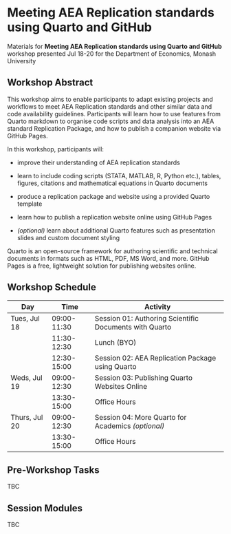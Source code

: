 # Meeting AEA Replication standards using Quarto and GitHub

Materials for **Meeting AEA Replication standards using Quarto and GitHub** workshop presented Jul 18-20 for the Department of Economics, Monash University

## Workshop Abstract

This workshop aims to enable participants to adapt existing projects and workflows to meet AEA Replication standards and other similar data and code availability guidelines. Participants will learn how to use features from Quarto markdown to organise code scripts and data analysis into an AEA standard Replication Package, and how to publish a companion website via GitHub Pages.

In this workshop, participants will:

-   improve their understanding of AEA replication standards

-   learn to include coding scripts (STATA, MATLAB, R, Python etc.), tables, figures, citations and mathematical equations in Quarto documents

-   produce a replication package and website using a provided Quarto template

-   learn how to publish a replication website online using GitHub Pages

-   *(optional)* learn about additional Quarto features such as presentation slides and custom document styling

Quarto is an open-source framework for authoring scientific and technical documents in formats such as HTML, PDF, MS Word, and more. GitHub Pages is a free, lightweight solution for publishing websites online.

## Workshop Schedule

| Day           | Time        | Activity                                               |
|----------------|----------------|-----------------------------------------|
| Tues, Jul 18  | 09:00-11:30 | Session 01: Authoring Scientific Documents with Quarto |
|               | 11:30-12:30 | Lunch (BYO)                                            |
|               | 12:30-15:00 | Session 02: AEA Replication Package using Quarto       |
| Weds, Jul 19  | 09:00-12:30 | Session 03: Publishing Quarto Websites Online          |
|               | 13:30-15:00 | Office Hours                                           |
| Thurs, Jul 20 | 09:00-12:30 | Session 04: More Quarto for Academics *(optional)*     |
|               | 13:30-15:00 | Office Hours                                           |


## Pre-Workshop Tasks

TBC
## Session Modules

TBC